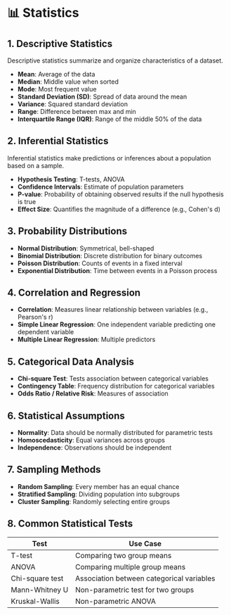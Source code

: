 # 📊 Statistics

## 1. Descriptive Statistics

Descriptive statistics summarize and organize characteristics of a dataset.

- **Mean**: Average of the data
- **Median**: Middle value when sorted
- **Mode**: Most frequent value
- **Standard Deviation (SD)**: Spread of data around the mean
- **Variance**: Squared standard deviation
- **Range**: Difference between max and min
- **Interquartile Range (IQR)**: Range of the middle 50% of the data

## 2. Inferential Statistics

Inferential statistics make predictions or inferences about a population based on a sample.

- **Hypothesis Testing**: T-tests, ANOVA
- **Confidence Intervals**: Estimate of population parameters
- **P-value**: Probability of obtaining observed results if the null hypothesis is true
- **Effect Size**: Quantifies the magnitude of a difference (e.g., Cohen's d)

## 3. Probability Distributions

- **Normal Distribution**: Symmetrical, bell-shaped
- **Binomial Distribution**: Discrete distribution for binary outcomes
- **Poisson Distribution**: Counts of events in a fixed interval
- **Exponential Distribution**: Time between events in a Poisson process

## 4. Correlation and Regression

- **Correlation**: Measures linear relationship between variables (e.g., Pearson's r)
- **Simple Linear Regression**: One independent variable predicting one dependent variable
- **Multiple Linear Regression**: Multiple predictors

## 5. Categorical Data Analysis

- **Chi-square Test**: Tests association between categorical variables
- **Contingency Table**: Frequency distribution for categorical variables
- **Odds Ratio / Relative Risk**: Measures of association

## 6. Statistical Assumptions

- **Normality**: Data should be normally distributed for parametric tests
- **Homoscedasticity**: Equal variances across groups
- **Independence**: Observations should be independent

## 7. Sampling Methods

- **Random Sampling**: Every member has an equal chance
- **Stratified Sampling**: Dividing population into subgroups
- **Cluster Sampling**: Randomly selecting entire groups

## 8. Common Statistical Tests

| Test               | Use Case                                 |
|--------------------|-------------------------------------------|
| T-test             | Comparing two group means                 |
| ANOVA              | Comparing multiple group means            |
| Chi-square test    | Association between categorical variables |
| Mann-Whitney U     | Non-parametric test for two groups        |
| Kruskal-Wallis     | Non-parametric ANOVA                      |
